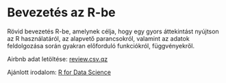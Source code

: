 # Bevezetés az R-be
Rövid bevezetés R-be, amelynek célja, hogy egy gyors áttekintást nyújtson az R használatáról,
az alapvető parancsokról, valamint az adatok feldolgozása során gyakran előforduló funkciókról, függvényekről.

Airbnb adat letöltése: [review.csv.qz](http://data.insideairbnb.com/spain/catalonia/barcelona/2018-08-14/data/reviews.csv.gz)

Ajánlott irodalom:
[R for Data Science](http://r4ds.had.co.nz/introduction.html)